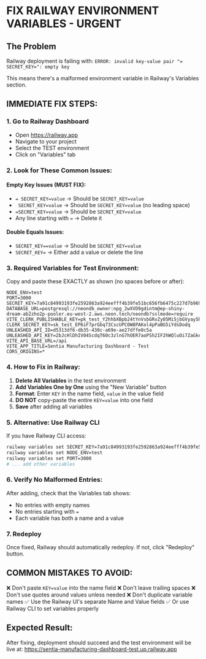 # FIX RAILWAY ENVIRONMENT VARIABLES - URGENT

## The Problem
Railway deployment is failing with: `ERROR: invalid key-value pair "= SECRET_KEY=": empty key`

This means there's a malformed environment variable in Railway's Variables section.

## IMMEDIATE FIX STEPS:

### 1. Go to Railway Dashboard
- Open https://railway.app
- Navigate to your project
- Select the TEST environment
- Click on "Variables" tab

### 2. Look for These Common Issues:

#### Empty Key Issues (MUST FIX):
- `= SECRET_KEY=value` → Should be `SECRET_KEY=value`
- ` SECRET_KEY=value` → Should be `SECRET_KEY=value` (no leading space)
- `=SECRET_KEY=value` → Should be `SECRET_KEY=value`
- Any line starting with `=` → Delete it

#### Double Equals Issues:
- `SECRET_KEY==value` → Should be `SECRET_KEY=value`
- `SECRET_KEY=` → Either add a value or delete the line

### 3. Required Variables for Test Environment:

Copy and paste these EXACTLY as shown (no spaces before or after):

```
NODE_ENV=test
PORT=3000
SECRET_KEY=7a91c84993193fe2592863a924eefff4b39fe51bc656fb6475c227d7b969c6fb
DATABASE_URL=postgresql://neondb_owner:npg_2wXVD9gdintm@ep-shiny-dream-ab2zho2p-pooler.eu-west-2.aws.neon.tech/neondb?sslmode=require
VITE_CLERK_PUBLISHABLE_KEY=pk_test_Y2hhbXBpb24tYnVsbGRvZy05Mi5jbGVyay5hY2NvdW50cy5kZXYk
CLERK_SECRET_KEY=sk_test_EP6iF7prGbq73CscUPCOW8PAKol4pPaBG5iYdsDodq
UNLEASHED_API_ID=d5313df6-db35-430c-a69e-ae27dffe0c5a
UNLEASHED_API_KEY=2bJcHlDhIV04ScdqT60c3zlnG7hOER7aoPSh2IF2hWQluOi7ZaGkeu4SGeseYexAqOGfcRmyl9c6QYueJHyQ==
VITE_API_BASE_URL=/api
VITE_APP_TITLE=Sentia Manufacturing Dashboard - Test
CORS_ORIGINS=*
```

### 4. How to Fix in Railway:

1. **Delete All Variables** in the test environment
2. **Add Variables One by One** using the "New Variable" button
3. **Format**: Enter `KEY` in the name field, `value` in the value field
4. **DO NOT** copy-paste the entire `KEY=value` into one field
5. **Save** after adding all variables

### 5. Alternative: Use Railway CLI

If you have Railway CLI access:
```bash
railway variables set SECRET_KEY=7a91c84993193fe2592863a924eefff4b39fe51bc656fb6475c227d7b969c6fb
railway variables set NODE_ENV=test
railway variables set PORT=3000
# ... add other variables
```

### 6. Verify No Malformed Entries:
After adding, check that the Variables tab shows:
- No entries with empty names
- No entries starting with `=`
- Each variable has both a name and a value

### 7. Redeploy
Once fixed, Railway should automatically redeploy. If not, click "Redeploy" button.

## COMMON MISTAKES TO AVOID:
❌ Don't paste `KEY=value` into the name field
❌ Don't leave trailing spaces
❌ Don't use quotes around values unless needed
❌ Don't duplicate variable names
✅ Use the Railway UI's separate Name and Value fields
✅ Or use Railway CLI to set variables properly

## Expected Result:
After fixing, deployment should succeed and the test environment will be live at:
https://sentia-manufacturing-dashboard-test.up.railway.app